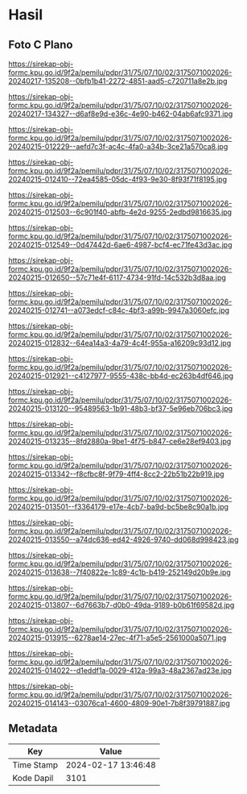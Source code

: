 # Hasil

## Foto C Plano

https://sirekap-obj-formc.kpu.go.id/9f2a/pemilu/pdpr/31/75/07/10/02/3175071002026-20240217-135208--0bfb1b41-2272-4851-aad5-c720711a8e2b.jpg

https://sirekap-obj-formc.kpu.go.id/9f2a/pemilu/pdpr/31/75/07/10/02/3175071002026-20240217-134327--d6af8e9d-e36c-4e90-b462-04ab6afc9371.jpg

https://sirekap-obj-formc.kpu.go.id/9f2a/pemilu/pdpr/31/75/07/10/02/3175071002026-20240215-012229--aefd7c3f-ac4c-4fa0-a34b-3ce21a570ca8.jpg

https://sirekap-obj-formc.kpu.go.id/9f2a/pemilu/pdpr/31/75/07/10/02/3175071002026-20240215-012410--72ea4585-05dc-4f93-9e30-8f93f71f8195.jpg

https://sirekap-obj-formc.kpu.go.id/9f2a/pemilu/pdpr/31/75/07/10/02/3175071002026-20240215-012503--6c901f40-abfb-4e2d-9255-2edbd9816635.jpg

https://sirekap-obj-formc.kpu.go.id/9f2a/pemilu/pdpr/31/75/07/10/02/3175071002026-20240215-012549--0d47442d-6ae6-4987-bcf4-ec71fe43d3ac.jpg

https://sirekap-obj-formc.kpu.go.id/9f2a/pemilu/pdpr/31/75/07/10/02/3175071002026-20240215-012650--57c71e4f-6117-4734-91fd-14c532b3d8aa.jpg

https://sirekap-obj-formc.kpu.go.id/9f2a/pemilu/pdpr/31/75/07/10/02/3175071002026-20240215-012741--a073edcf-c84c-4bf3-a99b-9947a3060efc.jpg

https://sirekap-obj-formc.kpu.go.id/9f2a/pemilu/pdpr/31/75/07/10/02/3175071002026-20240215-012832--64ea14a3-4a79-4c4f-955a-a16209c93d12.jpg

https://sirekap-obj-formc.kpu.go.id/9f2a/pemilu/pdpr/31/75/07/10/02/3175071002026-20240215-012921--c4127977-9555-438c-bb4d-ec263b4df646.jpg

https://sirekap-obj-formc.kpu.go.id/9f2a/pemilu/pdpr/31/75/07/10/02/3175071002026-20240215-013120--95489563-1b91-48b3-bf37-5e96eb706bc3.jpg

https://sirekap-obj-formc.kpu.go.id/9f2a/pemilu/pdpr/31/75/07/10/02/3175071002026-20240215-013235--8fd2880a-9be1-4f75-b847-ce6e28ef9403.jpg

https://sirekap-obj-formc.kpu.go.id/9f2a/pemilu/pdpr/31/75/07/10/02/3175071002026-20240215-013342--f8cfbc8f-9f79-4ff4-8cc2-22b51b22b919.jpg

https://sirekap-obj-formc.kpu.go.id/9f2a/pemilu/pdpr/31/75/07/10/02/3175071002026-20240215-013501--f3364179-e17e-4cb7-ba9d-bc5be8c90a1b.jpg

https://sirekap-obj-formc.kpu.go.id/9f2a/pemilu/pdpr/31/75/07/10/02/3175071002026-20240215-013550--a74dc636-ed42-4926-9740-dd068d998423.jpg

https://sirekap-obj-formc.kpu.go.id/9f2a/pemilu/pdpr/31/75/07/10/02/3175071002026-20240215-013638--7f40822e-1c89-4c1b-b419-252149d20b9e.jpg

https://sirekap-obj-formc.kpu.go.id/9f2a/pemilu/pdpr/31/75/07/10/02/3175071002026-20240215-013807--6d7663b7-d0b0-49da-9189-b0b61f69582d.jpg

https://sirekap-obj-formc.kpu.go.id/9f2a/pemilu/pdpr/31/75/07/10/02/3175071002026-20240215-013915--6278ae14-27ec-4f71-a5e5-2561000a5071.jpg

https://sirekap-obj-formc.kpu.go.id/9f2a/pemilu/pdpr/31/75/07/10/02/3175071002026-20240215-014022--d1eddf1a-0029-412a-99a3-48a2367ad23e.jpg

https://sirekap-obj-formc.kpu.go.id/9f2a/pemilu/pdpr/31/75/07/10/02/3175071002026-20240215-014143--03076ca1-4600-4809-90e1-7b8f39791887.jpg


## Metadata

| Key        | Value               |
| ---------- | ------------------- |
| Time Stamp | 2024-02-17 13:46:48 |
| Kode Dapil | 3101                |



